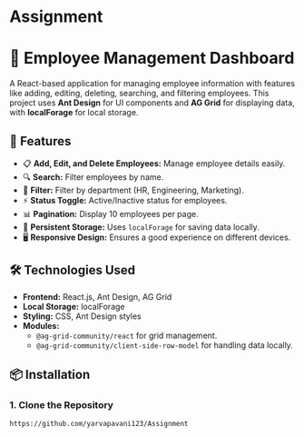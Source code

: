 # Assignment
# 🏢 Employee Management Dashboard

A React-based application for managing employee information with features like adding, editing, deleting, searching, and filtering employees. This project uses **Ant Design** for UI components and **AG Grid** for displaying data, with **localForage** for local storage.

## 🚀 Features
- 📋 **Add, Edit, and Delete Employees:** Manage employee details easily.
- 🔍 **Search:** Filter employees by name.
- 🏢 **Filter:** Filter by department (HR, Engineering, Marketing).
- ⚡ **Status Toggle:** Active/Inactive status for employees.
- 📊 **Pagination:** Display 10 employees per page.
- 💾 **Persistent Storage:** Uses `localForage` for saving data locally.
- 🖥️ **Responsive Design:** Ensures a good experience on different devices.

## 🛠️ Technologies Used
- **Frontend:** React.js, Ant Design, AG Grid
- **Local Storage:** localForage
- **Styling:** CSS, Ant Design styles
- **Modules:** 
  - `@ag-grid-community/react` for grid management.
  - `@ag-grid-community/client-side-row-model` for handling data locally.

## 📦 Installation
### 1. Clone the Repository
```bash
https://github.com/yarvapavani123/Assignment
